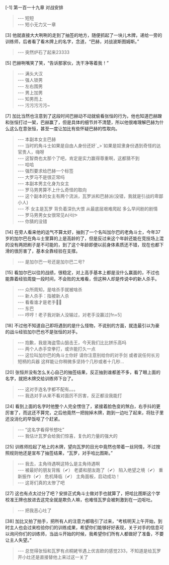 
[-1] 第一百一十九章 对战安排
>--- 短短<br>
>--- 短小无力又一章<br>

[3] 他就直接大大咧咧的走到了抽签的地方，随便抓起了一块儿木牌，递给一旁的训练师，后者看了看木牌上的名字，念道，“巴赫，对战波斯图姆斯。”
>--- 突然炉石了起来23333<br>

[5] 巴赫咧嘴笑了笑，“告诉那家伙，洗干净等着我！”
>--- 满头大汉<br>
>--- 强人锁男<br>
>--- 左右围男<br>
>--- 男上加男<br>
>--- 知男而上<br>
>--- 污污污污污~<br>

[7] 加比当然也注意到了这段时间巴赫动不动就偷看张恒的行为，他也知道巴赫蹭和张恒打过一架，巴赫赢了，但是具体的细节并不清楚，所以他很难理解巴赫为什么这么在意张恒，甚至一度让加比有些怀疑巴赫的性取向。
>--- 本副本女主巴赫<br>
>--- 当时的角斗士如果是自由人身份还好ˊ_>ˋ如果是奴隶身份遇到奇怪的达官贵人，嗨呀<br>
>--- 这智商也太那个了吧，肯定是实力赢得尊重啊，这都猜不到<br>
>--- 哈哈<br>
>--- 强烈要求给巴赫一个标签<br>
>--- 大罗马不是很正常吗<br>
>--- 本副本男主化身为女主<br>
>--- 罗马男男算不上什么奇怪的取向<br>
>--- 这个副本的女主有两个流派，瓦罗派和巴赫派(没错，我就是引战的卑鄙小人)<br>
>--- 不 女主是瓦罗 背负着深仇大恨 从最底层艰难爬起 多么早间剧的剧情<br>
>--- 罗马男男女女很常见ᕕ(ᐛ)ᕗ<br>
>--- 你猜的没错<br>

[14] 在旁人看来他的运气不算太好，抽到了一个名叫加尔巴的老角斗士，今年37岁的加尔巴在角斗士里算的上是高龄的了，但是反过来这个年龄还能在竞技场上混的没有两把刷子是不可能的，到了这个年龄即便以前身体素质还不错，现在也都下滑的很厉害了，基本全靠经验在支撑。
>--- 是加尔巴一号还是加尔巴二号?<br>

[15] 看加尔巴以往的战绩，很稳定，对上高手基本上都是没什么赢面的，不过也能靠着经验周旋一段时间，不会败的太难看，但这种人却是传说中的新人杀手。
>--- 众所周知，是啥杀手就被啥杀<br>
>--- 新人杀手：指被新人杀<br>
>--- 看看谁才是老手👍🏼<br>
>--- 东巴<br>
>--- 哼哼！老子我对新人没输过，对老手没赢过[fn=5]<br>

[18] 不过他不知道自己即将遇到的是什么怪物，不说别的方面，就连最引以为豪的战斗经验加尔巴也不是张恒的对手。
>--- 抱歉，我是海盗雪山狙击王，今天我们比比拼乐高吗<br>
>--- 两个人赤手空拳打，或许能打久一点<br>
>--- 这位叫加尔巴的角斗士你好 请你注意别给你的对手剑 或者说任何长刃短柄的兵器 这样能让你稍微多坚持个几秒或者十几秒...<br>

[20] 张恒并没有怎么关心自己的抽签结果，反正抽到谁都差不多，看了眼上面的名字，就把木牌交给训练师下台了。
>--- 这对手连名字都不配有。。。<br>
>--- 我选对手从来不看对面厉不厉害，反正都没我能打<br>

[24] 看到上面的名字时他整个人完全愣住了，紧接着脸色变的煞白，右手抖的更厉害了，而这还不算完，之后他竟然一把抛掉木牌，跑到一边吐了起来，将肚子里还没消化的早饭呕了个赶紧。
>--- “这名字看得爷想吐”<br>
>--- 我估计瓦罗会给我们惊喜，复仇的力量的强大的<br>

[25] 训练师捡起了地上的木牌，望向瓦罗的目光中竟然也带着一丝同情，不过按照规则他还是宣布了抽签结果，“瓦罗，对手哈比图斯。”
>--- 我去，主角待遇啊这特么是主角待遇啊<br>
>--- 被最好的朋友背叛（✔）
老婆和朋友跑了（✔）
陷入绝望之境（✔）
重新振作（✔）
危机降临（✔）
主角面板，启动成功！<br>
>--- 这哥们真的太惨了吧<br>

[27] 这也有点太过分了吧？安排正式角斗士做对手也就算了，把哈比图斯这个学校准王牌也放进去这完全就是欺负人嘛，也难怪瓦罗会被刺激到在一边呕吐。
>--- 把我恶心吐了<br>

[38] 加比又拍了拍手，把所有人的注意力都吸引了过来，“考核明天上午开始，到时主人也会过来检验你们的训练成果，希望你们能够好好表现，关于对手的信息可以询问你们的训练师，当战斗开始的时候，我希望你们所有人都做好了准备，不要让主人失望。”
>--- 总觉得张恒和瓦罗有点桐姥爷遇上优吉欧的感觉233，不知道是给瓦罗开小灶还是直接替他上来过这一关了<br>
